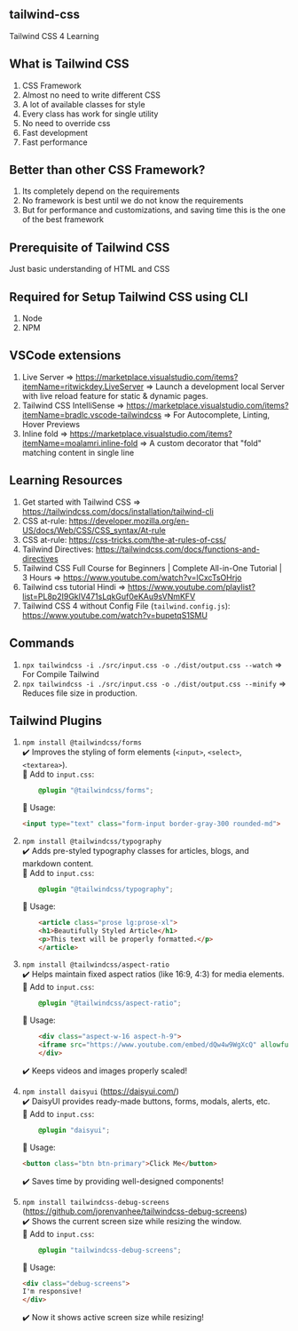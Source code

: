 ## tailwind-css
Tailwind CSS 4 Learning

## What is Tailwind CSS
1) CSS Framework
2) Almost no need to write different CSS
3) A lot of available classes for style
4) Every class has work for single utility
5) No need to override css
6) Fast development
7) Fast performance

## Better than other CSS Framework?
1) Its completely depend on the requirements
2) No framework is best until we do not know the requirements
3) But for performance and customizations, and saving time this is the one of the best framework

## Prerequisite of Tailwind CSS
Just basic understanding of HTML and CSS

## Required for Setup Tailwind CSS using CLI
1) Node
2) NPM

## VSCode extensions
1) Live Server => https://marketplace.visualstudio.com/items?itemName=ritwickdey.LiveServer
=> Launch a development local Server with live reload feature for static & dynamic pages.
2) Tailwind CSS IntelliSense => https://marketplace.visualstudio.com/items?itemName=bradlc.vscode-tailwindcss
=> For Autocomplete, Linting, Hover Previews
3) Inline fold => https://marketplace.visualstudio.com/items?itemName=moalamri.inline-fold
=> A custom decorator that "fold" matching content in single line

## Learning Resources
1) Get started with Tailwind CSS => https://tailwindcss.com/docs/installation/tailwind-cli
2) CSS at-rule: https://developer.mozilla.org/en-US/docs/Web/CSS/CSS_syntax/At-rule
3) CSS at-rule: https://css-tricks.com/the-at-rules-of-css/
4) Tailwind Directives: https://tailwindcss.com/docs/functions-and-directives
5) Tailwind CSS Full Course for Beginners | Complete All-in-One Tutorial | 3 Hours =>  https://www.youtube.com/watch?v=lCxcTsOHrjo
6) Tailwind css tutorial Hindi => https://www.youtube.com/playlist?list=PL8p2I9GklV471sLqkGuf0eKAu9sVNmKFV
7) Tailwind CSS 4 without Config File (`tailwind.config.js`): https://www.youtube.com/watch?v=bupetqS1SMU


## Commands
1) `npx tailwindcss -i ./src/input.css -o ./dist/output.css --watch`
=> For Compile Tailwind
2) `npx tailwindcss -i ./src/input.css -o ./dist/output.css --minify`
=> Reduces file size in production.

## Tailwind Plugins
1) `npm install @tailwindcss/forms`  
✔️ Improves the styling of form elements (`<input>`, `<select>`, `<textarea>`).  
    🔹 Add to `input.css`:

    ```css
        @plugin "@tailwindcss/forms";
    ```

    🔹 Usage:

    ```html
    <input type="text" class="form-input border-gray-300 rounded-md">
    ```

2) `npm install @tailwindcss/typography`  
✔️ Adds pre-styled typography classes for articles, blogs, and markdown content.  
   🔹 Add to `input.css`:

    ```css
        @plugin "@tailwindcss/typography";
    ```

   🔹 Usage:

    ```html
        <article class="prose lg:prose-xl">
        <h1>Beautifully Styled Article</h1>
        <p>This text will be properly formatted.</p>
        </article>
    ```

3) `npm install @tailwindcss/aspect-ratio`  
✔️ Helps maintain fixed aspect ratios (like 16:9, 4:3) for media elements.  
    🔹 Add to `input.css`:

    ```css
        @plugin "@tailwindcss/aspect-ratio";
    ```

    🔹 Usage:
    ```html
        <div class="aspect-w-16 aspect-h-9">
        <iframe src="https://www.youtube.com/embed/dQw4w9WgXcQ" allowfullscreen></iframe>
        </div>
    ```

    ✔️ Keeps videos and images properly scaled!

4) `npm install daisyui` (https://daisyui.com/)  
✔️ DaisyUI provides ready-made buttons, forms, modals, alerts, etc.  
    🔹 Add to ``input.css``:

    ```css
        @plugin "daisyui";
    ```

    🔹 Usage:
    ```html
    <button class="btn btn-primary">Click Me</button>
    ```

    ✔️ Saves time by providing well-designed components!

5) `npm install tailwindcss-debug-screens` (https://github.com/jorenvanhee/tailwindcss-debug-screens)  
✔️ Shows the current screen size while resizing the window.  
    🔹 Add to `input.css`:

    ```css
        @plugin "tailwindcss-debug-screens";
    ```

    🔹 Usage:
    ```html
    <div class="debug-screens">
    I'm responsive!
    </div>
    ```

    ✔️ Now it shows active screen size while resizing!